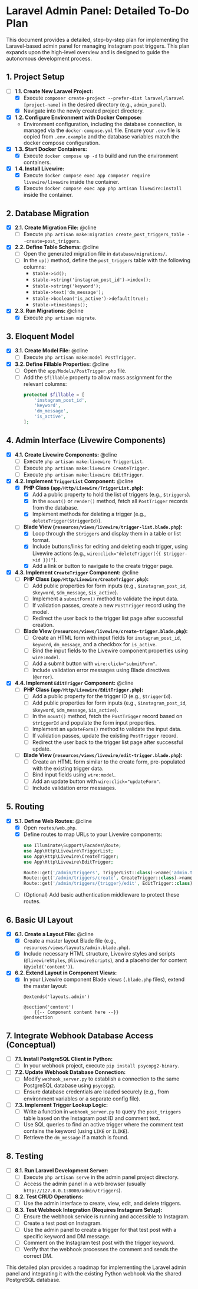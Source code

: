 # Laravel Admin Panel: Detailed To-Do Plan

This document provides a detailed, step-by-step plan for implementing the Laravel-based admin panel for managing Instagram post triggers. This plan expands upon the high-level overview and is designed to guide the autonomous development process.

## 1. Project Setup

*   [ ] **1.1. Create New Laravel Project:**
    *   [x] Execute `composer create-project --prefer-dist laravel/laravel [project-name]` in the desired directory (e.g., `admin_panel`).
    *   [x] Navigate into the newly created project directory.
*   [x] **1.2. Configure Environment with Docker Compose:**
    *   Environment configuration, including the database connection, is managed via the `docker-compose.yml` file. Ensure your `.env` file is copied from `.env.example` and the database variables match the docker compose configuration.
*   [x] **1.3. Start Docker Containers:**
    *   [x] Execute `docker compose up -d` to build and run the environment containers.
*   [x] **1.4. Install Livewire:**
    *   [x] Execute `docker compose exec app composer require livewire/livewire` inside the container.
    *   [x] Execute `docker compose exec app php artisan livewire:install` inside the container.

## 2. Database Migration

*   [x] **2.1. Create Migration File:** @cline
    *   [ ] Execute `php artisan make:migration create_post_triggers_table --create=post_triggers`.
*   [x] **2.2. Define Table Schema:** @cline
    *   [ ] Open the generated migration file in `database/migrations/`.
    *   [ ] In the `up()` method, define the `post_triggers` table with the following columns:
        *   `$table->id();`
        *   `$table->string('instagram_post_id')->index();`
        *   `$table->string('keyword');`
        *   `$table->text('dm_message');`
        *   `$table->boolean('is_active')->default(true);`
        *   `$table->timestamps();`
*   [x] **2.3. Run Migrations:** @cline
    *   [x] Execute `php artisan migrate`.

## 3. Eloquent Model

*   [x] **3.1. Create Model File:** @cline
    *   [ ] Execute `php artisan make:model PostTrigger`.
*   [x] **3.2. Define Fillable Properties:** @cline
    *   [ ] Open the `app/Models/PostTrigger.php` file.
    *   [ ] Add the `$fillable` property to allow mass assignment for the relevant columns:
        ```php
        protected $fillable = [
            'instagram_post_id',
            'keyword',
            'dm_message',
            'is_active',
        ];
        ```

## 4. Admin Interface (Livewire Components)

*   [x] **4.1. Create Livewire Components:** @cline
    *   [ ] Execute `php artisan make:livewire TriggerList`.
    *   [ ] Execute `php artisan make:livewire CreateTrigger`.
    *   [ ] Execute `php artisan make:livewire EditTrigger`.
*   [x] **4.2. Implement `TriggerList` Component:** @cline
    *   [x] **PHP Class (`app/Http/Livewire/TriggerList.php`):**
        *   [x] Add a public property to hold the list of triggers (e.g., `$triggers`).
        *   [x] In the `mount()` or `render()` method, fetch all `PostTrigger` records from the database.
        *   [x] Implement methods for deleting a trigger (e.g., `deleteTrigger($triggerId)`).
    *   [ ] **Blade View (`resources/views/livewire/trigger-list.blade.php`):**
        *   [x] Loop through the `$triggers` and display them in a table or list format.
        *   [x] Include buttons/links for editing and deleting each trigger, using Livewire actions (e.g., `wire:click="deleteTrigger({{ $trigger->id }})"`).
        *   [x] Add a link or button to navigate to the create trigger page.
*   [x] **4.3. Implement `CreateTrigger` Component:** @cline
    *   [ ] **PHP Class (`app/Http/Livewire/CreateTrigger.php`):**
        *   [ ] Add public properties for form inputs (e.g., `$instagram_post_id`, `$keyword`, `$dm_message`, `$is_active`).
        *   [ ] Implement a `submitForm()` method to validate the input data.
        *   [ ] If validation passes, create a new `PostTrigger` record using the model.
        *   [ ] Redirect the user back to the trigger list page after successful creation.
    *   [ ] **Blade View (`resources/views/livewire/create-trigger.blade.php`):**
        *   [ ] Create an HTML form with input fields for `instagram_post_id`, `keyword`, `dm_message`, and a checkbox for `is_active`.
        *   [ ] Bind the input fields to the Livewire component properties using `wire:model`.
        *   [ ] Add a submit button with `wire:click="submitForm"`.
        *   [ ] Include validation error messages using Blade directives (`@error`).
*   [x] **4.4. Implement `EditTrigger` Component:** @cline
    *   [ ] **PHP Class (`app/Http/Livewire/EditTrigger.php`):**
        *   [ ] Add a public property for the trigger ID (e.g., `$triggerId`).
        *   [ ] Add public properties for form inputs (e.g., `$instagram_post_id`, `$keyword`, `$dm_message`, `$is_active`).
        *   [ ] In the `mount()` method, fetch the `PostTrigger` record based on `$triggerId` and populate the form input properties.
        *   [ ] Implement an `updateForm()` method to validate the input data.
        *   [ ] If validation passes, update the existing `PostTrigger` record.
        *   [ ] Redirect the user back to the trigger list page after successful update.
    *   [ ] **Blade View (`resources/views/livewire/edit-trigger.blade.php`):**
        *   [ ] Create an HTML form similar to the create form, pre-populated with the existing trigger data.
        *   [ ] Bind input fields using `wire:model`.
        *   [ ] Add an update button with `wire:click="updateForm"`.
        *   [ ] Include validation error messages.

## 5. Routing

*   [x] **5.1. Define Web Routes:** @cline
    *   [x] Open `routes/web.php`.
    *   [x] Define routes to map URLs to your Livewire components:
        ```php
        use Illuminate\Support\Facades\Route;
        use App\Http\Livewire\TriggerList;
        use App\Http\Livewire\CreateTrigger;
        use App\Http\Livewire\EditTrigger;

        Route::get('/admin/triggers', TriggerList::class)->name('admin.triggers.index');
        Route::get('/admin/triggers/create', CreateTrigger::class)->name('admin.triggers.create');
        Route::get('/admin/triggers/{trigger}/edit', EditTrigger::class)->name('admin.triggers.edit');
        ```
    *   [ ] (Optional) Add basic authentication middleware to protect these routes.

## 6. Basic UI Layout

*   [x] **6.1. Create a Layout File:** @cline
    *   [x] Create a master layout Blade file (e.g., `resources/views/layouts/admin.blade.php`).
    *   [x] Include necessary HTML structure, Livewire styles and scripts (`@livewireStyles`, `@livewireScripts`), and a placeholder for content (`@yield('content')`).
*   [x] **6.2. Extend Layout in Component Views:**
    *   [x] In your Livewire component Blade views (`.blade.php` files), extend the master layout:
        ```blade
        @extends('layouts.admin')

        @section('content')
            {{-- Component content here --}}
        @endsection
        ```

## 7. Integrate Webhook Database Access (Conceptual)

*   [ ] **7.1. Install PostgreSQL Client in Python:**
    *   [ ] In your webhook project, execute `pip install psycopg2-binary`.
*   [ ] **7.2. Update Webhook Database Connection:**
    *   [ ] Modify `webhook_server.py` to establish a connection to the same PostgreSQL database using `psycopg2`.
    *   [ ] Ensure database credentials are loaded securely (e.g., from environment variables or a separate config file).
*   [ ] **7.3. Implement Trigger Lookup Logic:**
    *   [ ] Write a function in `webhook_server.py` to query the `post_triggers` table based on the Instagram post ID and comment text.
    *   [ ] Use SQL queries to find an active trigger where the comment text contains the keyword (using `LIKE` or `ILIKE`).
    *   [ ] Retrieve the `dm_message` if a match is found.

## 8. Testing

*   [ ] **8.1. Run Laravel Development Server:**
    *   [ ] Execute `php artisan serve` in the admin panel project directory.
    *   [ ] Access the admin panel in a web browser (usually `http://127.0.0.1:8000/admin/triggers`).
*   [ ] **8.2. Test CRUD Operations:**
    *   [ ] Use the admin interface to create, view, edit, and delete triggers.
*   [ ] **8.3. Test Webhook Integration (Requires Instagram Setup):**
    *   [ ] Ensure the webhook service is running and accessible to Instagram.
    *   [ ] Create a test post on Instagram.
    *   [ ] Use the admin panel to create a trigger for that test post with a specific keyword and DM message.
    *   [ ] Comment on the Instagram test post with the trigger keyword.
    *   [ ] Verify that the webhook processes the comment and sends the correct DM.

This detailed plan provides a roadmap for implementing the Laravel admin panel and integrating it with the existing Python webhook via the shared PostgreSQL database.
